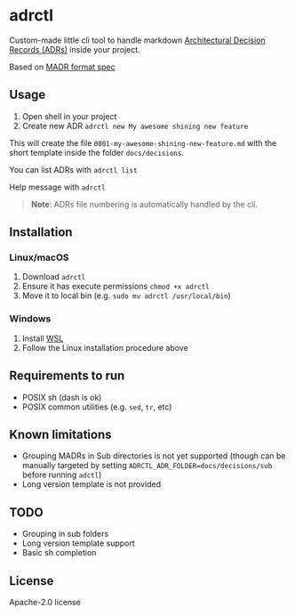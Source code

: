 # adrctl

Custom-made little cli tool to handle markdown
[Architectural Decision Records (ADRs)](https://adr.github.io) inside your
project.

Based on [MADR format spec](https://adr.github.io/madr/)

## Usage

1. Open shell in your project
2. Create new ADR `adrctl new My awesome shining new feature`

This will create the file `0001-my-awesome-shining-new-feature.md` with the short
template inside the folder `docs/decisions`.

You can list ADRs with `adrctl list`

Help message with `adrctl`

> **Note**: ADRs file numbering is automatically handled by the cli.

## Installation

### Linux/macOS

1. Download `adrctl`
2. Ensure it has execute permissions `chmod +x adrctl`
3. Move it to local bin (e.g. `sudo mv adrctl /usr/local/bin`)

### Windows

1. Install [WSL](https://learn.microsoft.com/en-us/windows/wsl/install)
2. Follow the Linux installation procedure above

## Requirements to run

- POSIX sh (dash is ok)
- POSIX common utilities (e.g. `sed`, `tr`, etc)

## Known limitations

- Grouping MADRs in Sub directories is not yet supported (though can be manually
targeted by setting `ADRCTL_ADR_FOLDER=docs/decisions/sub` before running `adctl`)
- Long version template is not provided

## TODO

- Grouping in sub folders
- Long version template support
- Basic sh completion

## License

Apache-2.0 license
